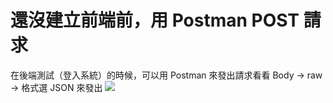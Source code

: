 # 還沒建立前端前，用 Postman POST 請求
在後端測試（登入系統）的時候，可以用 Postman 來發出請求看看
Body -> raw -> 格式選 JSON 來發出
![](https://i.imgur.com/lBPPQs4.png)
